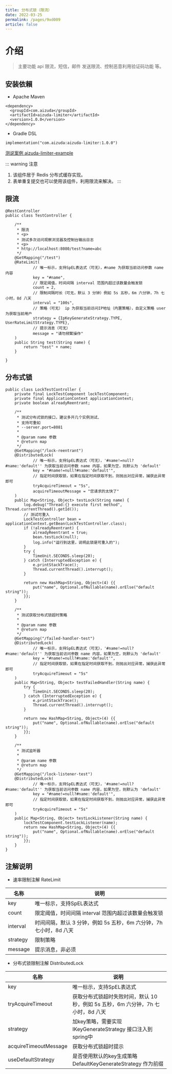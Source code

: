 ```yaml
---
title: 分布式锁（限流）
date: 2022-03-25
permalink: /pages/9xd009
article: false
---
```


# 介绍

> 主要功能 api 限流，短信，邮件 发送限流、控制恶意利用验证码功能 等。

## 安装依賴

- Apache Maven

```
<dependency>
  <groupId>com.aizuda</groupId>
  <artifactId>aizuda-limiter</artifactId>
  <version>1.0.0</version>
</dependency>
```

- Gradle DSL

```
implementation("com.aizuda:aizuda-limiter:1.0.0")
```

[测说案例 aizuda-limiter-example](https://gitee.com/aizuda/aizuda-components-examples/blob/master/aizuda-limiter-example)

::: warning 注意
1. 该组件居于 Redis 分布式缓存实现。
2. 表单重复提交也可以使用该组件，利用限流来解决。
:::

## 限流

```
@RestController
public class TestController {

    /**
     * 限流
     * <p>
     * 测试多次访问观察浏览器及控制台输出日志
     * <p>
     * http://localhost:8080/test?name=abc
     */
    @GetMapping("/test")
    @RateLimit(
            // 唯一标示，支持SpEL表达式（可无），#name 为获取当前访问参数 name 内容
            key = "#name",
            // 限定阈值，时间间隔 interval 范围内超过该数量会触发锁
            count = 2,
            // 限制间隔时长（可无，默认 3 分钟）例如 5s 五秒，6m 六分钟，7h 七小时，8d 八天
            interval = "100s",
            // 策略（可无） ip 为获取当前访问IP地址（内置策略），自定义策略 user 为获取当前用户
            strategy = {IpKeyGenerateStrategy.TYPE, UserRateLimitStrategy.TYPE},
            // 提示消息（可无）
            message = "请勿频繁操作"
    )
    public String test(String name) {
        return "test" + name;
    }

}
```

## 分布式锁

```
public class LockTestController {
    private final LockTestComponent lockTestComponent;
    private final ApplicationContext applicationContext;
    private boolean alreadyReentrant;

    /**
     * 测试分布式锁的接口，建议多开几个实例测试、
     * 支持可重如
     * --server.port=8081
     *
     * @param name 参数
     * @return map
     */
    @GetMapping("/lock-reentrant")
    @DistributedLock(
            // 唯一标示，支持SpEL表达式（可无），'#name!=null?#name:'default'' 为获取当前访问参数 name 内容，如果为空，则默认为 'default'
            key = "#name!=null?#name:'default'",
            // 指定时间获取锁，如果在指定时间获取不到，则抛出对应异常，捕获此异常即可
            tryAcquireTimeout = "5s",
            acquireTimeoutMessage = "您请求的太快了"
    )
    public Map<String, Object> testLock(String name) {
        log.debug("Thread:{} execute first method", Thread.currentThread().getId());
        // 测试可重入
        LockTestController bean = applicationContext.getBean(LockTestController.class);
        if (!alreadyReentrant) {
            alreadyReentrant = true;
            bean.testLock(null);
            log.info("运行到这里，说明此锁是可重入的");
        }
        try {
            TimeUnit.SECONDS.sleep(20);
        } catch (InterruptedException e) {
            e.printStackTrace();
            Thread.currentThread().interrupt();
        }

        return new HashMap<String, Object>(4) {{
            put("name", Optional.ofNullable(name).orElse("default string"));
        }};
    }

    /**
     * 测试获取分布式锁超时策略
     *
     * @param name 参数
     * @return map
     */
    @GetMapping("/failed-handler-test")
    @DistributedLock(
            // 唯一标示，支持SpEL表达式（可无），'#name!=null?#name:'default'' 为获取当前访问参数 name 内容，如果为空，则默认为 'default'
            key = "#name!=null?#name:'default'",
            // 指定时间获取锁，如果在指定时间获取不到，则抛出对应异常，捕获此异常即可
            tryAcquireTimeout = "5s"
    )
    public Map<String, Object> testFailedHandler(String name) {
        try {
            TimeUnit.SECONDS.sleep(20);
        } catch (InterruptedException e) {
            e.printStackTrace();
            Thread.currentThread().interrupt();
        }

        return new HashMap<String, Object>(4) {{
            put("name", Optional.ofNullable(name).orElse("default string"));
        }};
    }

    /**
     * 测试监听器
     *
     * @param name 参数
     * @return map
     */
    @GetMapping("/lock-listener-test")
    @DistributedLock(
            // 唯一标示，支持SpEL表达式（可无），'#name!=null?#name:'default'' 为获取当前访问参数 name 内容，如果为空，则默认为 'default'
            key = "#name!=null?#name:'default'",
            // 指定时间获取锁，如果在指定时间获取不到，则抛出对应异常，捕获此异常即可
            tryAcquireTimeout = "5s"
    )
    public Map<String, Object> testLockListener(String name) {
        lockTestComponent.testLockListener(name);
        return new HashMap<String, Object>(4) {{
            put("name", Optional.ofNullable(name).orElse("default string"));
        }};
    }
}
```

## 注解说明

- 速率限制注解 RateLimit

| 名称            | 说明                              |
|---------------|---------------------------------|
| key           | 唯一标示，支持SpEL表达式                  |
| count         | 限定阈值，时间间隔 interval 范围内超过该数量会触发锁 |
| interval      | 时间间隔，默认 3 分钟，例如 5s 五秒，6m 六分钟，7h 七小时，8d 八天                   |
| strategy      | 限制策略                   |
| message       | 提示消息，非必须                   |


- 分布式锁限制注解 DistributedLock


| 名称                    | 说明                                                |
|-----------------------|---------------------------------------------------|
| key                   | 唯一标示，支持SpEL表达式                                    |
| tryAcquireTimeout     | 获取分布式锁超时失败时间，默认 10 秒，例如 5s 五秒，6m 六分钟，7h 七小时，8d 八天 |
| strategy              | 加key策略，需要实现 IKeyGenerateStrategy 接口注入到spring中     |
| acquireTimeoutMessage | 获取分布式锁超时提示                                        |
| useDefaultStrategy    | 是否使用默认的key生成策略 DefaultKeyGenerateStrategy 作为前缀    |

